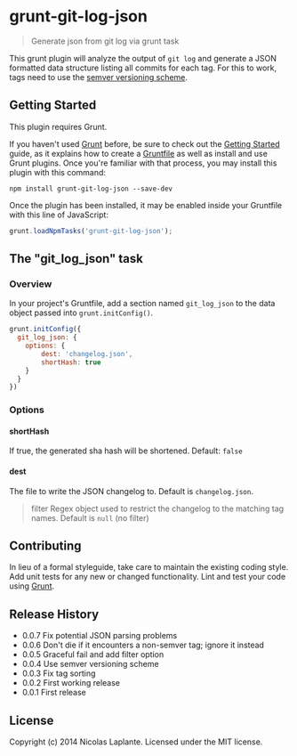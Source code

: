 # grunt-git-log-json

> Generate json from git log via grunt task

This grunt plugin will analyze the output of `git log` and generate a JSON formatted data structure listing all commits for each tag.
For this to work, tags need to use the [semver versioning scheme](http://semver.org/).

## Getting Started
This plugin requires Grunt.

If you haven't used [Grunt](http://gruntjs.com/) before, be sure to check out the [Getting Started](http://gruntjs.com/getting-started) guide, as it explains how to create a [Gruntfile](http://gruntjs.com/sample-gruntfile) as well as install and use Grunt plugins. Once you're familiar with that process, you may install this plugin with this command:

```shell
npm install grunt-git-log-json --save-dev
```

Once the plugin has been installed, it may be enabled inside your Gruntfile with this line of JavaScript:

```js
grunt.loadNpmTasks('grunt-git-log-json');
```

## The "git_log_json" task

### Overview
In your project's Gruntfile, add a section named `git_log_json` to the data object passed into `grunt.initConfig()`.

```js
grunt.initConfig({
  git_log_json: {
  	options: {
  		dest: 'changelog.json',
  		shortHash: true
  	}
  }
})
```

### Options
#### shortHash
If true, the generated sha hash will be shortened. Default: `false`

#### dest
The file to write the JSON changelog to. Default is `changelog.json`.

> filter
Regex object used to restrict the changelog to the matching tag names. Default is `null` (no filter)

## Contributing
In lieu of a formal styleguide, take care to maintain the existing coding style. Add unit tests for any new or changed functionality. Lint and test your code using [Grunt](http://gruntjs.com/).

## Release History
* 0.0.7 Fix potential JSON parsing problems
* 0.0.6 Don't die if it encounters a non-semver tag; ignore it instead
* 0.0.5 Graceful fail and add filter option
* 0.0.4 Use semver versioning scheme
* 0.0.3 Fix tag sorting
* 0.0.2 First working release
* 0.0.1 First release

## License
Copyright (c) 2014 Nicolas Laplante. Licensed under the MIT license.
